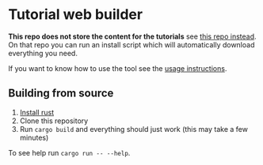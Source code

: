# Tutorial web builder

**This repo does not store the content for the tutorials** see [this repo instead](https://github.com/louisdewar/tutorial_web_content). On that repo you can run an install script which will automatically download everything you need.

If you want to know how to use the tool see the [usage instructions](./USAGE.md).

## Building from source

1. [Install rust](https://rustup.rs/)
2. Clone this repository
3. Run `cargo build` and everything should just work (this may take a few minutes)

To see help run `cargo run -- --help`.
